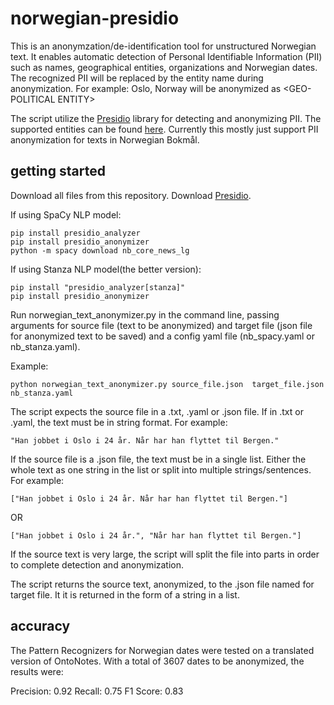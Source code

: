 # norwegian-presidio
This is an anonymzation/de-identification tool for unstructured Norwegian text. It enables automatic detection of Personal Identifiable Information (PII) such as names, geographical entities, organizations and Norwegian dates. The recognized PII will be replaced by the entity name during anonymization. For example: Oslo, Norway will be anonymized as <GEO-POLITICAL ENTITY\>

The script utilize the [Presidio](https://microsoft.github.io/presidio/)
library for detecting and anonymizing PII. The supported entities can be 
found [here](https://microsoft.github.io/presidio/supported_entities/).
Currently this mostly just support PII anonymization for texts in
Norwegian Bokmål. 

## getting started

Download all files from this repository. 
Download [Presidio](https://microsoft.github.io/presidio/installation/#__tabbed_1_1).

If using SpaCy NLP model:
```
pip install presidio_analyzer
pip install presidio_anonymizer
python -m spacy download nb_core_news_lg
```

If using Stanza NLP model(the better version):
```
pip install "presidio_analyzer[stanza]"
pip install presidio_anonymizer
```

Run norwegian_text_anonymizer.py in the command line, passing arguments for source file (text to be anonymized) and target file (json file for anonymized text to be saved) and a config yaml file (nb_spacy.yaml or nb_stanza.yaml). 

Example: 
```
python norwegian_text_anonymizer.py source_file.json  target_file.json nb_stanza.yaml
```

The script expects the source file in a .txt, .yaml or .json file. If in .txt or .yaml, the text must be in string format. For example:
```
"Han jobbet i Oslo i 24 år. Når har han flyttet til Bergen."
```
If the source file is a .json file, the text must be in a single list. Either the whole text as one string in the list or split into multiple strings/sentences. For example:
```
["Han jobbet i Oslo i 24 år. Når har han flyttet til Bergen."]
```
OR
```
["Han jobbet i Oslo i 24 år.", "Når har han flyttet til Bergen."]
```

If the source text is very large, the script will split the file into parts in order to complete detection and anonymization. 

The script returns the source text, anonymized, to the .json file named for target file. It it is returned in the form of a string in a list. 

## accuracy

The Pattern Recognizers for Norwegian dates were tested on a translated version of OntoNotes. With a total of 3607 dates to be anonymized, the results were:

Precision: 0.92
Recall: 0.75
F1 Score: 0.83

